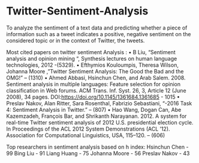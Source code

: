 # Twitter-Sentiment-Analysis
To analyze the sentiment of a text data and predicting whether a piece of information such as a tweet indicates a positive, negative sentiment on the considered topic or in the context of Twitter, the tweets.

Most cited papers on twitter sentiment Analysis :
•	B Liu, “Sentiment analysis and opinion mining “, Synthesis lectures on human language technologies, 2012 -(5329).
•	Efthymios Kouloumpis, Theresa Wilson, Johanna Moore ,”Twitter Sentiment Analysis: The Good the Bad and the OMG!” – (1310) 
•	Ahmed Abbasi, Hsinchun Chen, and Arab Salem. 2008. Sentiment analysis in multiple languages: Feature selection for opinion classification in Web forums. ACM Trans. Inf. Syst. 26, 3, Article 12 (June 2008), 34 pages. DOI:https://doi.org/10.1145/1361684.1361685 - 1015
•	Preslav Nakov, Alan Ritter, Sara Rosenthal, Fabrizio Sebastiani, “-2016 Task 4: Sentiment Analysis in Twitter.” – (807)
•	Hao Wang, Dogan Can, Abe Kazemzadeh, François Bar, and Shrikanth Narayanan. 2012. A system for real-time Twitter sentiment analysis of 2012 U.S. presidential election cycle. In Proceedings of the ACL 2012 System Demonstrations (ACL ’12). Association for Computational Linguistics, USA, 115–120.  – (606)



Top researchers in sentiment analysis based on h index:
Hsinchun Chen - 99
Bing Liu - 91
Liang Huang - 75
Johanna Moore - 56
Preslav Nakov - 43







